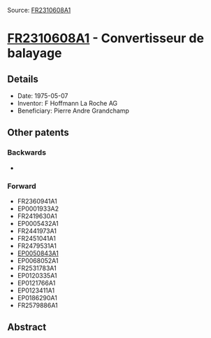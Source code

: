 Source: [FR2310608A1](https://patents.google.com/patent/FR2310608A1)

# [FR2310608A1](FR2310608A1.md) - Convertisseur de balayage

## Details

* Date: 1975-05-07
* Inventor: F Hoffmann La Roche AG
* Beneficiary: Pierre Andre Grandchamp

## Other patents

### Backwards
 * 
### Forward
 * FR2360941A1
 * EP0001933A2
 * FR2419630A1
 * EP0005432A1
 * FR2441973A1
 * FR2451041A1
 * FR2479531A1
 * [EP0050843A1](EP0050843A1.md)
 * EP0068052A1
 * FR2531783A1
 * EP0120335A1
 * EP0121766A1
 * EP0123411A1
 * EP0186290A1
 * FR2579886A1
## Abstract

